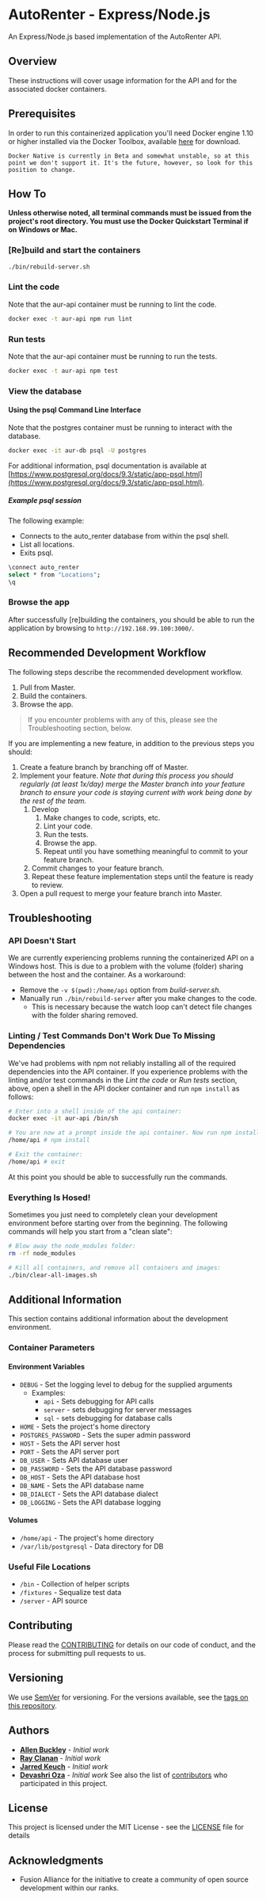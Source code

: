 # AutoRenter - Express/Node.js

An Express/Node.js based implementation of the AutoRenter API.

## Overview

These instructions will cover usage information for the API and for the associated docker containers.

## Prerequisites

In order to run this containerized application you'll need Docker engine 1.10 or higher installed via the Docker Toolbox, available [here](https://www.docker.com/products/docker-toolbox) for download.

	Docker Native is currently in Beta and somewhat unstable, so at this point we don't support it. It's the future, however, so look for this position to change.

## How To

**Unless otherwise noted, all terminal commands must be issued from the project's root directory. You must use the Docker Quickstart Terminal if on Windows or Mac.**

### [Re]build and start the containers

```bash
./bin/rebuild-server.sh
```

### Lint the code

Note that the aur-api container must be running to lint the code.

```bash
docker exec -t aur-api npm run lint
```

### Run tests

Note that the aur-api container must be running to run the tests.

```bash
docker exec -t aur-api npm test
```

### View the database

#### Using the psql Command Line Interface

Note that the postgres container must be running to interact with the database.

```bash
docker exec -it aur-db psql -U postgres
```

For additional information, psql documentation is available at [https://www.postgresql.org/docs/9.3/static/app-psql.html](https://www.postgresql.org/docs/9.3/static/app-psql.html).

##### Example psql session

The following example:

* Connects to the auto_renter database from within the psql shell.
* List all locations.
* Exits psql.

```bash
\connect auto_renter
select * from "Locations";
\q
```

### Browse the app

After successfully [re]building the containers, you should be able to run the application by browsing to `http://192.168.99.100:3000/`.

## Recommended Development Workflow

The following steps describe the recommended development workflow.

1. Pull from Master.
1. Build the containers.
1. Browse the app.

>If you encounter problems with any of this, please see the Troubleshooting section, below.

If you are implementing a new feature, in addition to the previous steps you should:

1. Create a feature branch by branching off of Master.
1. Implement your feature. *Note that during this process you should regularly (at least 1x/day) merge the Master branch into your feature branch to ensure your code is staying current with work being done by the rest of the team.*
	1. Develop
		1. Make changes to code, scripts, etc.
		1. Lint your code.
		1. Run the tests.
		1. Browse the app.
		1. Repeat until you have something meaningful to commit to your feature branch.
	1. Commit changes to your feature branch.
	1. Repeat these feature implementation steps until the feature is ready to review.
1. Open a pull request to merge your feature branch into Master.

## Troubleshooting

### API Doesn't Start

We are currently experiencing problems running the containerized API on a Windows host. This is due to a problem with the volume (folder) sharing between the host and the container. As a workaround:

* Remove the `-v $(pwd):/home/api` option from *build-server.sh*.
* Manually run `./bin/rebuild-server` after you make changes to the code.
  * This is necessary because the watch loop can't detect file changes with the folder sharing removed.

### Linting / Test Commands Don't Work Due To Missing Dependencies

We've had problems with npm not reliably installing all of the required dependencies into the API container. If you experience problems with the linting and/or test commands in the *Lint the code* or *Run tests* section, above, open a shell in the API docker container and run `npm install` as follows:

```bash
# Enter into a shell inside of the api container:
docker exec -it aur-api /bin/sh

# You are now at a prompt inside the api container. Now run npm install:
/home/api # npm install

# Exit the container:
/home/api # exit
```

At this point you should be able to successfully run the commands.

### Everything Is Hosed!

Sometimes you just need to completely clean your development environment before starting over from the beginning. The following commands will help you start from a "clean slate":

```bash
# Blow away the node_modules folder:
rm -rf node_modules

# Kill all containers, and remove all containers and images:
./bin/clear-all-images.sh 
```

## Additional Information

This section contains additional information about the development environment.

### Container Parameters

#### Environment Variables

* `DEBUG` - Set the logging level to debug for the supplied arguments
  * Examples:
    * `api` - Sets debugging for API calls
    * `server` - sets debugging for server messages
    * `sql` - sets debugging for database calls
* `HOME` - Sets the project's home directory
* `POSTGRES_PASSWORD` - Sets the super admin password
* `HOST` - Sets the API server host
* `PORT` - Sets the API server port
* `DB_USER` - Sets API database user
* `DB_PASSWORD` - Sets the API database password
* `DB_HOST` - Sets the API database host
* `DB_NAME` - Sets the API database name
* `DB_DIALECT` - Sets the API database dialect
* `DB_LOGGING` - Sets the API database logging

#### Volumes

* `/home/api` - The project's home directory
* `/var/lib/postgresql` - Data directory for DB

### Useful File Locations

* `/bin` - Collection of helper scripts
* `/fixtures` - Sequalize test data
* `/server` - API source

## Contributing

Please read the [CONTRIBUTING](./CONTRIBUTING.md) for details on our code of conduct, and the process for submitting pull requests to us.

## Versioning

We use [SemVer](http://semver.org/) for versioning. For the versions available, see the [tags on this repository]().

## Authors

* [**Allen Buckley**](https://github.com/allensb) - *Initial work*
* [**Ray Clanan**](https://github.com/rclanan) - *Initial work*
* [**Jarred Keuch**](https://github.com/jarredkeuch) - *Initial work*
* [**Devashri Oza**](https://github.com/Devashri) - *Initial work*
See also the list of [contributors]() who participated in this project.

## License

This project is licensed under the MIT License - see the [LICENSE](LICENSE) file for details

## Acknowledgments

* Fusion Alliance for the initiative to create a community of open source development within our ranks.
